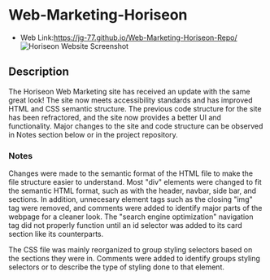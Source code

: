 # Web-Marketing-Horiseon
* Web Link:https://jg-77.github.io/Web-Marketing-Horiseon-Repo/ 
![Horiseon Website Screenshot](https://user-images.githubusercontent.com/76461629/111041091-60d42080-83eb-11eb-9476-2c5118309f99.png)


## Description
The Horiseon Web Marketing site has received an update with the same great look! The site now meets accessibility standards and has improved HTML and CSS semantic structure. The previous code structure for the site has been refractored, and the site now provides a better UI and functionality. Major changes to the site and code structure can be observed in Notes section below or in the project repository.

### Notes
Changes were made to the semantic format of the HTML file to make the file structure easier to understand. Most "div" elements were changed to fit the semantic HTML format, such as with the header, navbar, side bar, and sections. In addition, unnecesary element tags such as the closing "img" tag were removed, and comments were added to identify major parts of the webpage for a cleaner look. The "search engine optimization" navigation tag did not properly function until an id selector was added to its card section like its counterparts.

The CSS file was mainly reorganized to group styling selectors based on the sections they were in. Comments were added to identify groups styling selectors or to describe the type of styling done to that element.

